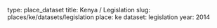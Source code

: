 type: place_dataset
title: Kenya / Legislation
slug: places/ke/datasets/legislation
place: ke
dataset: legislation
year: 2014
